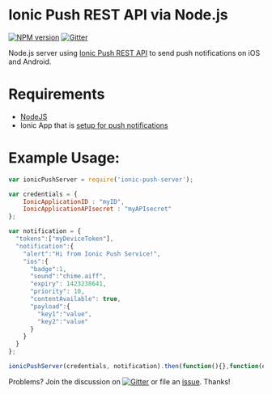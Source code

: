 # Ionic Push REST API via Node.js

[![NPM version](http://img.shields.io/npm/v/ionic-push-server.svg)](https://www.npmjs.com/package/ionic-push-server)
[![Gitter](https://badges.gitter.im/Join%20Chat.svg)](https://gitter.im/benrondeau/Ionic-Push-Notification-NodeJS-Server?utm_source=badge&utm_medium=badge&utm_campaign=pr-badge)

Node.js server using [Ionic Push REST API](http://docs.ionic.io/docs/push-overview) to send push notifications on iOS and Android.

# Requirements
- [NodeJS](https://nodejs.org/)
- Ionic App that is [setup for push notifications](http://docs.ionic.io/docs/push-quick-start)

# Example Usage:

```javascript
var ionicPushServer = require('ionic-push-server');

var credentials = {
    IonicApplicationID : "myID",
    IonicApplicationAPIsecret : "myAPIsecret"
};

var notification = {
  "tokens":["myDeviceToken"],
  "notification":{
    "alert":"Hi from Ionic Push Service!",
    "ios":{
      "badge":1,
      "sound":"chime.aiff",
      "expiry": 1423238641,
      "priority": 10,
      "contentAvailable": true,
      "payload":{
        "key1":"value",
        "key2":"value"
      }
    }
  } 
};

ionicPushServer(credentials, notification).then(function(){},function(error){});

```

Problems? Join the discussion on [![Gitter](https://badges.gitter.im/Join%20Chat.svg)](https://gitter.im/benrondeau/Ionic-Push-Notification-NodeJS-Server?utm_source=badge&utm_medium=badge&utm_campaign=pr-badge) or file an [issue](https://github.com/benrondeau/Ionic-Push-Notification-NodeJS-Server/issues). Thanks!


